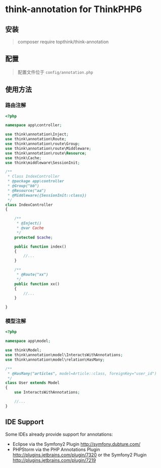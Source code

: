 # think-annotation for ThinkPHP6

## 安装

> composer require topthink/think-annotation

## 配置

> 配置文件位于 `config/annotation.php`

## 使用方法

### 路由注解

~~~php
<?php

namespace app\controller;

use think\annotation\Inject;
use think\annotation\Route;
use think\annotation\route\Group;
use think\annotation\route\Middleware;
use think\annotation\route\Resource;
use think\Cache;
use think\middleware\SessionInit;

/**
 * Class IndexController
 * @package app\controller
 * @Group("bb")
 * @Resource("aa")
 * @Middleware({SessionInit::class})
 */
class IndexController
{

    /**
     * @Inject()
     * @var Cache
     */
    protected $cache;

    public function index()
    {
        //...
    }

    /**
     * @Route("xx")
     */
    public function xx()
    {
        //...
    }

}

~~~

### 模型注解

~~~php
<?php

namespace app\model;

use think\Model;
use think\annotation\model\InteractsWithAnnotations;
use think\annotation\model\relation\HasMany;

/**
 * @HasMany("articles", model=Article::class, foreignKey="user_id")
 */
class User extends Model
{
    use InteractsWithAnnotations;

    //...
}
~~~

IDE Support
-----------

Some IDEs already provide support for annotations:

- Eclipse via the Symfony2 Plugin <http://symfony.dubture.com/>
- PHPStorm via the PHP Annotations Plugin <http://plugins.jetbrains.com/plugin/7320> or the Symfony2 Plugin <http://plugins.jetbrains.com/plugin/7219>

